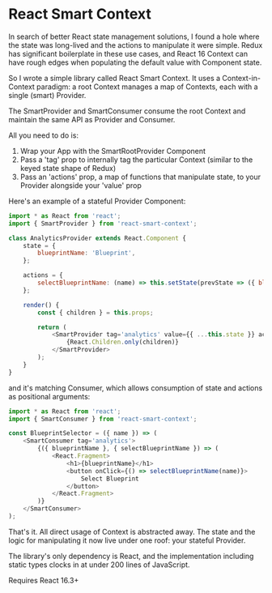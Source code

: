 # React Smart Context

In search of better React state management solutions, I found a hole where the state was long-lived and the actions to manipulate it were simple. Redux has significant boilerplate in these use cases, and React 16 Context can have rough edges when populating the default value with Component state.

So I wrote a simple library called React Smart Context. It uses a Context-in-Context paradigm: a root Context manages a map of Contexts, each with a single (smart) Provider.

The SmartProvider and SmartConsumer consume the root Context and maintain the same API as Provider and Consumer.

All you need to do is:
1. Wrap your App with the SmartRootProvider Component
2. Pass a 'tag' prop to internally tag the particular Context (similar to the keyed state shape of Redux)
3. Pass an 'actions' prop, a map of functions that manipulate state, to your Provider alongside your 'value' prop 

Here's an example of a stateful Provider Component:

```js
import * as React from 'react';
import { SmartProvider } from 'react-smart-context';

class AnalyticsProvider extends React.Component {
    state = {
        blueprintName: 'Blueprint',
    };

    actions = {
        selectBlueprintName: (name) => this.setState(prevState => ({ blueprintName: name })),
    };

    render() {
        const { children } = this.props;

        return (
            <SmartProvider tag='analytics' value={{ ...this.state }} actions={{ ...this.actions }}>
                {React.Children.only(children)}
            </SmartProvider>
        );
    }
}
```

and it's matching Consumer, which allows consumption of state and actions as positional arguments:

```js
import * as React from 'react';
import { SmartConsumer } from 'react-smart-context';

const BlueprintSelector = ({ name }) => (
    <SmartConsumer tag='analytics'>
        {({ blueprintName }, { selectBlueprintName }) => (
            <React.Fragment>
                <h1>{blueprintName}</h1>
                <button onClick={() => selectBlueprintName(name)}>
                    Select Blueprint
                </button>
            </React.Fragment>
        )}
    </SmartConsumer>
);
```

That's it. All direct usage of Context is abstracted away. The state and the logic for manipulating it now live under one roof: your stateful Provider.

The library's only dependency is React, and the implementation including static types clocks in at under 200 lines of JavaScript.

Requires React 16.3+